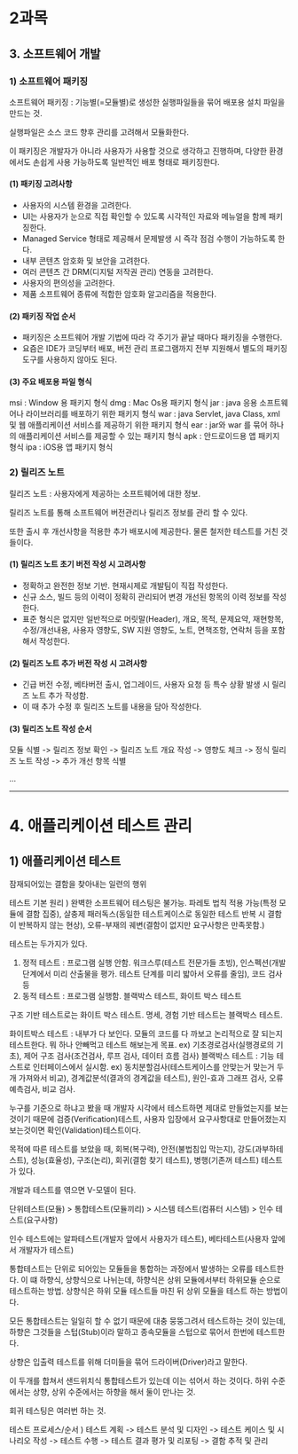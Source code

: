 # 2과목 

## 3. 소프트웨어 개발
### 1) 소프트웨어 패키징

소프트웨어 패키징 : 기능별(=모듈별)로 생성한 실행파일들을 묶어 배포용 설치 파일을 만드는 것.

실행파일은 소스 코드 향후 관리를 고려해서 모듈화한다.

이 패키징은 개발자가 아니라 사용자가 사용할 것으로 생각하고 진행하며, 다양한 환경에서도 손쉽게 사용 가능하도록 일반적인 배포 형태로 패키징한다.

#### (1) 패키징 고려사항

- 사용자의 시스템 환경을 고려한다.
- UI는 사용자가 눈으로 직접 확인할 수 있도록 시각적인 자료와 메뉴얼을 함께 패키징한다.
- Managed Service 형태로 제공해서 문제발생 시 즉각 점검 수행이 가능하도록 한다.
- 내부 콘텐츠 암호화 및 보안을 고려한다.
- 여러 콘텐츠 간 DRM(디지털 저작권 관리) 연동을 고려한다.
- 사용자의 편의성을 고려한다.
- 제품 소프트웨어 종류에 적합한 암호화 알고리즘을 적용한다.

#### (2) 패키징 작업 순서

- 패키징은 소프트웨어 개발 기법에 따라 각 주기가 끝날 때마다 패키징을 수행한다.
- 요즘은 IDE가 코딩부터 배포, 버전 관리 프로그램까지 전부 지원해서 별도의 패키징 도구를 사용하지 않아도 된다.

#### (3) 주요 배포용 파일 형식

msi : Window 용 패키지 형식
dmg : Mac Os용 패키지 형식
jar : java 응용 소프트웨어나 라이브러리를 배포하기 위한 패키지 형식
war : java Servlet, java Class, xml 및 웹 애플리케이션 서비스를 제공하기 위한 패키지 형식
ear : jar와 war 를 묶어 하나의 애플리케이션 서비스를 제공할 수 있는 패키지 형식
apk : 안드로이드용 앱 패키지 형식
ipa : iOS용 앱 패키지 형식

### 2) 릴리즈 노트

릴리즈 노트 : 사용자에게 제공하는 소프트웨어에 대한 정보.

릴리즈 노트를 통해 소프트웨어 버전관리나 릴리즈 정보를 관리 할 수 있다.

또한 출시 후 개선사항을 적용한 추가 배포시에 제공한다. 물론 철저한 테스트를 거친 것들이다.

#### (1) 릴리즈 노트 초기 버전 작성 시 고려사항

- 정확하고 완전한 정보 기반. 현재시제로 개발팀이 직접 작성한다.
- 신규 소스, 빌드 등의 이력이 정확히 관리되어 변경 개선된 항목의 이력 정보를 작성한다.
- 표준 형식은 없지만 일반적으로 머릿말(Header), 개요, 목적, 문제요약, 재현항목, 수정/개선내용, 사용자 영향도, SW 지원 영향도, 노트, 면책조항, 연락처 등을 포함해서 작성한다.

#### (2) 릴리즈 노트 추가 버전 작성 시 고려사항

- 긴급 버전 수정, 베타버전 출시, 업그레이드, 사용자 요청 등 특수 상황 발생 시 릴리즈 노트 추가 작성함.
- 이 때 추가 수정 후 릴리즈 노트를 내용을 담아 작성한다.

#### (3) 릴리즈 노트 작성 순서

모듈 식별 -> 릴리즈 정보 확인 -> 릴리즈 노트 개요 작성 -> 영향도 체크 -> 정식 릴리즈 노트 작성 -> 추가 개선 항목 식별

...

<hr>

# 4. 애플리케이션 테스트 관리

## 1) 애플리케이션 테스트 

잠재되어있는 결함을 찾아내는 일련의 행위

테스트 기본 원리 ) 완벽한 소프트웨어 테스팅은 불가능. 파레토 법칙 적용 가능(특정 모듈에 결함 집중), 살충제 패러독스(동일한 테스트케이스로 동일한 테스트 반복 시 결함이 반복하지 않는 현상), 오류-부재의 궤변(결함이 없지만 요구사항은 만족못함.)

테스트는 두가지가 있다. 

1. 정적 테스트 : 프로그램 실행 안함. 워크스루(테스트 전문가들 초빙), 인스펙션(개발단계에서 미리 산출물을 평가. 테스트 단계를 미리 밟아서 오류를 줄임), 코드 검사 등
2. 동적 테스트 : 프로그램 실행함. 블랙박스 테스트, 화이트 박스 테스트

구조 기반 테스트로는 화이트 박스 테스트. 명세, 경험 기반 테스트는 블랙박스 테스트.

화이트박스 테스트 : 내부가 다 보인다. 모듈의 코드를 다 까보고 논리적으로 잘 되는지 테스트한다. 뭐 하나 안빼먹고 테스트 해보는게 목표. ex) 기초경로검사(실행경로의 기초), 제어 구조 검사(조건검사, 루프 검사, 데이터 흐름 검사)
블랙박스 테스트 : 기능 테스트로 인터페이스에서 실시함. ex) 동치분할검사(테스트케이스를 안맞는거 맞는거 두개 가져와서 비교), 경계값분석(결과의 경계값을 테스트), 원인-효과 그래프 검사, 오류 예측검사, 비교 검사.


누구를 기준으로 하냐고 봤을 때 개발자 시각에서 테스트하면 제대로 만들었는지를 보는 것이기 때문에 검증(Verification)테스트, 사용자 입장에서 요구사항대로 만들어졌는지 보는것이면 확인(Validation)테스트이다.

목적에 따른 테스트를 보았을 때, 회복(복구력), 안전(불법침입 막는지), 강도(과부하테스트), 성능(효율성), 구조(논리), 회귀(결함 찾기 테스트), 병행(기존꺼 테스트) 테스트가 있다.

개발과 테스트를 엮으면 V-모델이 된다.

단위테스트(모듈) > 통합테스트(모듈끼리) > 시스템 테스트(컴퓨터 시스템) > 인수 테스트(요구사항)

인수 테스트에는 알파테스트(개발자 앞에서 사용자가 테스트), 베타테스트(사용자 앞에서 개발자가 테스트)

통합테스트는 단위로 되어있는 모듈들을 통합하는 과정에서 발생하는 오류를 테스트한다. 이 떄 하향식, 상향식으로 나뉘는데, 하향식은 상위 모듈에서부터 하위모듈 순으로 테스트하는 방법. 상향식은 하위 모듈 테스트들 마친 뒤 상위 모듈을 테스트 하는 방법이다.

모든 통합테스트는 일일히 할 수 없기 때문에 대충 뭉뚱그려서 테스트하는 것이 있는데, 하향은 그것들을 스텁(Stub)이라 말하고 종속모듈을 스텁으로 묶어서 한번에 테스트한다.

상향은 입출력 테스트를 위해 더미들을 묶어 드라이버(Driver)라고 말한다.

이 두개를 합쳐서 샌드위치식 통합테스트가 있는데 이는 섞어서 하는 것이다. 하위 수준에서는 상향, 상위 수준에서는 하향을 해서 둘이 만나는 것.

회귀 테스팅은 여러번 하는 것. 

테스트 프로세스/순서 ) 테스트 계획 -> 테스트 분석 및 디자인 -> 테스트 케이스 및 시나리오 작성 -> 테스트 수행 -> 테스트 결과 평가 및 리포팅 -> 결함 추적 및 관리 


